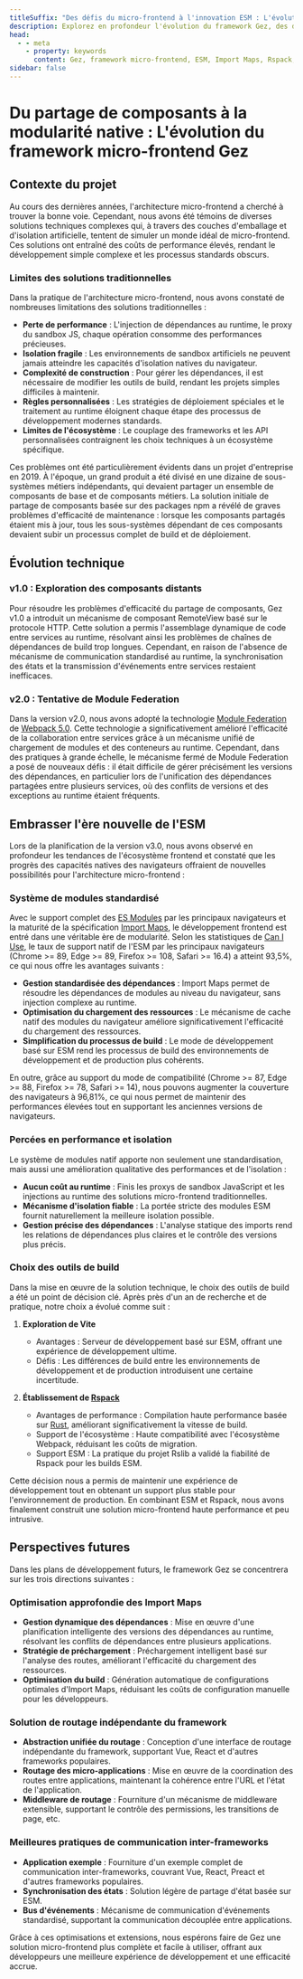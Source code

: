 ```yaml
---
titleSuffix: "Des défis du micro-frontend à l'innovation ESM : L'évolution du framework Gez"
description: Explorez en profondeur l'évolution du framework Gez, des défis de l'architecture micro-frontend traditionnelle aux innovations basées sur ESM, en partageant des expériences pratiques sur l'optimisation des performances, la gestion des dépendances et le choix des outils de build.
head:
  - - meta
    - property: keywords
      content: Gez, framework micro-frontend, ESM, Import Maps, Rspack, Module Federation, gestion des dépendances, optimisation des performances, évolution technique, rendu côté serveur
sidebar: false
---
```


# Du partage de composants à la modularité native : L'évolution du framework micro-frontend Gez

## Contexte du projet

Au cours des dernières années, l'architecture micro-frontend a cherché à trouver la bonne voie. Cependant, nous avons été témoins de diverses solutions techniques complexes qui, à travers des couches d'emballage et d'isolation artificielle, tentent de simuler un monde idéal de micro-frontend. Ces solutions ont entraîné des coûts de performance élevés, rendant le développement simple complexe et les processus standards obscurs.

### Limites des solutions traditionnelles

Dans la pratique de l'architecture micro-frontend, nous avons constaté de nombreuses limitations des solutions traditionnelles :

- **Perte de performance** : L'injection de dépendances au runtime, le proxy du sandbox JS, chaque opération consomme des performances précieuses.
- **Isolation fragile** : Les environnements de sandbox artificiels ne peuvent jamais atteindre les capacités d'isolation natives du navigateur.
- **Complexité de construction** : Pour gérer les dépendances, il est nécessaire de modifier les outils de build, rendant les projets simples difficiles à maintenir.
- **Règles personnalisées** : Les stratégies de déploiement spéciales et le traitement au runtime éloignent chaque étape des processus de développement modernes standards.
- **Limites de l'écosystème** : Le couplage des frameworks et les API personnalisées contraignent les choix techniques à un écosystème spécifique.

Ces problèmes ont été particulièrement évidents dans un projet d'entreprise en 2019. À l'époque, un grand produit a été divisé en une dizaine de sous-systèmes métiers indépendants, qui devaient partager un ensemble de composants de base et de composants métiers. La solution initiale de partage de composants basée sur des packages npm a révélé de graves problèmes d'efficacité de maintenance : lorsque les composants partagés étaient mis à jour, tous les sous-systèmes dépendant de ces composants devaient subir un processus complet de build et de déploiement.

## Évolution technique

### v1.0 : Exploration des composants distants

Pour résoudre les problèmes d'efficacité du partage de composants, Gez v1.0 a introduit un mécanisme de composant RemoteView basé sur le protocole HTTP. Cette solution a permis l'assemblage dynamique de code entre services au runtime, résolvant ainsi les problèmes de chaînes de dépendances de build trop longues. Cependant, en raison de l'absence de mécanisme de communication standardisé au runtime, la synchronisation des états et la transmission d'événements entre services restaient inefficaces.

### v2.0 : Tentative de Module Federation

Dans la version v2.0, nous avons adopté la technologie [Module Federation](https://webpack.js.org/concepts/module-federation/) de [Webpack 5.0](https://webpack.js.org/). Cette technologie a significativement amélioré l'efficacité de la collaboration entre services grâce à un mécanisme unifié de chargement de modules et des conteneurs au runtime. Cependant, dans des pratiques à grande échelle, le mécanisme fermé de Module Federation a posé de nouveaux défis : il était difficile de gérer précisément les versions des dépendances, en particulier lors de l'unification des dépendances partagées entre plusieurs services, où des conflits de versions et des exceptions au runtime étaient fréquents.

## Embrasser l'ère nouvelle de l'ESM

Lors de la planification de la version v3.0, nous avons observé en profondeur les tendances de l'écosystème frontend et constaté que les progrès des capacités natives des navigateurs offraient de nouvelles possibilités pour l'architecture micro-frontend :

### Système de modules standardisé

Avec le support complet des [ES Modules](https://developer.mozilla.org/en-US/docs/Web/JavaScript/Guide/Modules) par les principaux navigateurs et la maturité de la spécification [Import Maps](https://github.com/WICG/import-maps), le développement frontend est entré dans une véritable ère de modularité. Selon les statistiques de [Can I Use](https://caniuse.com/?search=importmap), le taux de support natif de l'ESM par les principaux navigateurs (Chrome >= 89, Edge >= 89, Firefox >= 108, Safari >= 16.4) a atteint 93,5%, ce qui nous offre les avantages suivants :

- **Gestion standardisée des dépendances** : Import Maps permet de résoudre les dépendances de modules au niveau du navigateur, sans injection complexe au runtime.
- **Optimisation du chargement des ressources** : Le mécanisme de cache natif des modules du navigateur améliore significativement l'efficacité du chargement des ressources.
- **Simplification du processus de build** : Le mode de développement basé sur ESM rend les processus de build des environnements de développement et de production plus cohérents.

En outre, grâce au support du mode de compatibilité (Chrome >= 87, Edge >= 88, Firefox >= 78, Safari >= 14), nous pouvons augmenter la couverture des navigateurs à 96,81%, ce qui nous permet de maintenir des performances élevées tout en supportant les anciennes versions de navigateurs.

### Percées en performance et isolation

Le système de modules natif apporte non seulement une standardisation, mais aussi une amélioration qualitative des performances et de l'isolation :

- **Aucun coût au runtime** : Finis les proxys de sandbox JavaScript et les injections au runtime des solutions micro-frontend traditionnelles.
- **Mécanisme d'isolation fiable** : La portée stricte des modules ESM fournit naturellement la meilleure isolation possible.
- **Gestion précise des dépendances** : L'analyse statique des imports rend les relations de dépendances plus claires et le contrôle des versions plus précis.

### Choix des outils de build

Dans la mise en œuvre de la solution technique, le choix des outils de build a été un point de décision clé. Après près d'un an de recherche et de pratique, notre choix a évolué comme suit :

1. **Exploration de Vite**
   - Avantages : Serveur de développement basé sur ESM, offrant une expérience de développement ultime.
   - Défis : Les différences de build entre les environnements de développement et de production introduisent une certaine incertitude.

2. **Établissement de [Rspack](https://www.rspack.dev/)**
   - Avantages de performance : Compilation haute performance basée sur [Rust](https://www.rust-lang.org/), améliorant significativement la vitesse de build.
   - Support de l'écosystème : Haute compatibilité avec l'écosystème Webpack, réduisant les coûts de migration.
   - Support ESM : La pratique du projet Rslib a validé la fiabilité de Rspack pour les builds ESM.

Cette décision nous a permis de maintenir une expérience de développement tout en obtenant un support plus stable pour l'environnement de production. En combinant ESM et Rspack, nous avons finalement construit une solution micro-frontend haute performance et peu intrusive.

## Perspectives futures

Dans les plans de développement futurs, le framework Gez se concentrera sur les trois directions suivantes :

### Optimisation approfondie des Import Maps

- **Gestion dynamique des dépendances** : Mise en œuvre d'une planification intelligente des versions des dépendances au runtime, résolvant les conflits de dépendances entre plusieurs applications.
- **Stratégie de préchargement** : Préchargement intelligent basé sur l'analyse des routes, améliorant l'efficacité du chargement des ressources.
- **Optimisation du build** : Génération automatique de configurations optimales d'Import Maps, réduisant les coûts de configuration manuelle pour les développeurs.

### Solution de routage indépendante du framework

- **Abstraction unifiée du routage** : Conception d'une interface de routage indépendante du framework, supportant Vue, React et d'autres frameworks populaires.
- **Routage des micro-applications** : Mise en œuvre de la coordination des routes entre applications, maintenant la cohérence entre l'URL et l'état de l'application.
- **Middleware de routage** : Fourniture d'un mécanisme de middleware extensible, supportant le contrôle des permissions, les transitions de page, etc.

### Meilleures pratiques de communication inter-frameworks

- **Application exemple** : Fourniture d'un exemple complet de communication inter-frameworks, couvrant Vue, React, Preact et d'autres frameworks populaires.
- **Synchronisation des états** : Solution légère de partage d'état basée sur ESM.
- **Bus d'événements** : Mécanisme de communication d'événements standardisé, supportant la communication découplée entre applications.

Grâce à ces optimisations et extensions, nous espérons faire de Gez une solution micro-frontend plus complète et facile à utiliser, offrant aux développeurs une meilleure expérience de développement et une efficacité accrue.